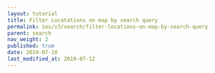 ```yaml
---
layout: tutorial
title: Filter Locatations on map by search query
permalink: ios/v3/search/filter-locations-on-map-by-search-query
parent: search
nav_weight: 2
published: true
date: 2019-07-10
last_modified_at: 2019-07-12
---
```

